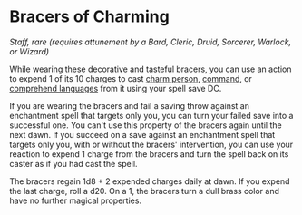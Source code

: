 # Bracers of Charming
*Staff, rare (requires attunement by a Bard, Cleric, Druid, Sorcerer, Warlock, or Wizard)*

While wearing these decorative and tasteful bracers, you can use an action to expend 1 of its 10 charges to cast [charm person](https://www.dndbeyond.com/spells/charm-person), [command](https://www.dndbeyond.com/spells/command), or [comprehend languages](https://www.dndbeyond.com/spells/comprehend-languages) from it using your spell save DC.

If you are wearing the bracers and fail a saving throw against an enchantment spell that targets only you, you can turn your failed save into a successful one. You can't use this property of the bracers again until the next dawn. If you succeed on a save against an enchantment spell that targets only you, with or without the bracers' intervention, you can use your reaction to expend 1 charge from the bracers and turn the spell back on its caster as if you had cast the spell.

The bracers regain 1d8 + 2 expended charges daily at dawn. If you expend the last charge, roll a d20. On a 1, the bracers turn a dull brass color and have no further magical properties.

